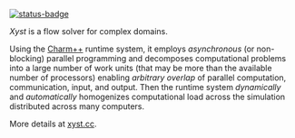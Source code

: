 [![status-badge](https://ci.codeberg.org/api/badges/xyst/xyst/status.svg)](https://ci.codeberg.org/xyst/xyst)

_Xyst_ is a flow solver for complex domains.

Using the [Charm++](http://charmplusplus.org/) runtime system, it employs
_asynchronous_ (or non-blocking) parallel programming and decomposes
computational problems into a large number of work units (that may be more than
the available number of processors) enabling _arbitrary overlap_ of parallel
computation, communication, input, and output. Then the runtime system
_dynamically_ and _automatically_ homogenizes computational load across the
simulation distributed across many computers.

More details at [xyst.cc](https://xyst.cc).
